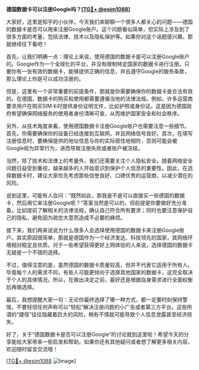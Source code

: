 **德国数据卡可以注册Google吗？[[TG💪+ @esim1088](https://t.me/s/esim1088)]**

大家好，这里是知乎的小伙伴，今天我们来聊聊一个很多人都关心的问题——德国的数据卡是否可以用来注册Google账户。这个问题看似简单，但实际上涉及到了很多方面的考量，包括法律、技术以及隐私保护等。如果你对这个话题感兴趣，那就继续往下看吧！

首先，让我们明确一点：理论上来说，使用德国的数据卡是可以注册Google账户的。Google作为一个全球化的平台，并没有限制特定国家的数据卡进行注册。只要你有一张有效的数据卡，能够提供正确的信息，并且遵守Google的服务条款，那么理论上你是可以成功注册的。

但是，这里有一个非常重要的前提条件，那就是你需要确保你的数据卡是合法有效的。在德国，数据卡的购买和使用都需要遵循当地的法律法规。例如，许多运营商要求用户在购买SIM卡时提供身份证明文件，比如护照或身份证。这是因为德国政府希望确保网络服务的使用者身份清晰可查，从而维护国家安全和社会秩序。

另外，从技术角度来看，使用德国数据卡注册Google账户也需要注意一些细节。首先，你需要确保你的设备已经连接到互联网，并且网络信号良好。其次，在填写注册信息时，要确保提供的地址信息与你的实际居住地相符，否则可能会被Google视为异常行为，进而导致注册失败或者账户被冻结。

当然，除了技术和法律上的考量外，我们还需要关注个人隐私安全。随着网络安全问题日益受到重视，越来越多的人开始意识到保护个人信息的重要性。因此，在选择数据卡时，建议大家优先考虑那些信誉良好、口碑优秀的运营商，以减少潜在的风险。

说到这里，可能有人会问：“既然如此，那我是不是可以直接买一张德国的数据卡，然后用它来注册Google呢？”答案当然是可以的，但前提是你要做好充分准备。比如提前了解相关的法律法规，确认自己符合所有要求；同时也要注意保护自己的隐私，避免因为疏忽大意而造成不必要的麻烦。

接下来，我们再来说说为什么很多人会选择使用德国的数据卡来注册Google账户。其实原因很简单，那就是德国作为一个经济发达、科技领先的国家，其网络环境相对稳定且优质。对于一些希望获得更好上网体验的人来说，选择德国的数据卡无疑是一个不错的选择。

不过，值得注意的是，虽然德国的数据卡质量较高，但并不代表它适用于所有人。毕竟每个人的需求不同，有些人可能更倾向于选择其他国家的数据卡，这完全取决于个人的具体情况。所以，在做出决定之前，最好还是根据自身需求进行全面权衡后再做选择。

最后，我想提醒大家一句：无论你最终选择了哪一种方式，都一定要时刻保持警惕，不要轻信任何声称可以“轻松”解决注册问题的小广告或者第三方平台。这些所谓的“捷径”往往隐藏着巨大的风险，稍有不慎就可能导致个人信息泄露甚至经济损失。

好了，关于“德国数据卡是否可以注册Google”的讨论就到这里啦！希望今天的分享能给大家带来一些启发和帮助。如果你还有其他疑问或者想了解更多相关内容，欢迎随时留言交流哦！

[[TG💪+ @esim1088](https://t.me/s/esim1088) ![Image](https://i.postimg.cc/4NQfJmqS/Snipaste-2025-05-13-00-14-12.png)]
